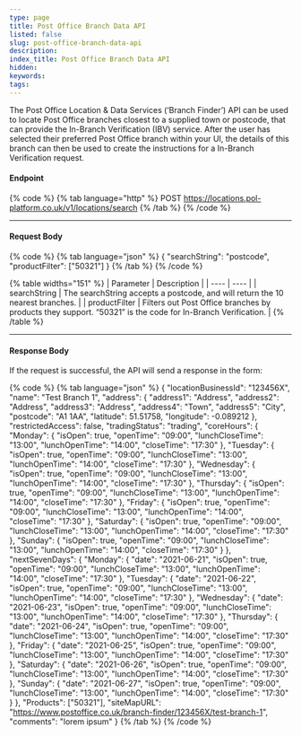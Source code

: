```yaml
---
type: page
title: Post Office Branch Data API
listed: false
slug: post-office-branch-data-api
description: 
index_title: Post Office Branch Data API
hidden: 
keywords: 
tags: 
---
```


The Post Office Location & Data Services (‘Branch Finder’) API can be used to locate Post Office branches closest to a supplied town or postcode, that can provide the In-Branch Verification (IBV) service.
After the user has selected their preferred Post Office branch within your UI, the details of this branch can then be used to create the instructions for a In-Branch Verification request.

#### Endpoint

{% code %}
{% tab language="http" %}
POST https://locations.pol-platform.co.uk/v1/locations/search
{% /tab %}
{% /code %}

---

#### Request Body

{% code %}
{% tab language="json" %}
{
   "searchString": "postcode",
   "productFilter": ["50321"]
}
{% /tab %}
{% /code %}

{% table widths="151" %}
| Parameter | Description | 
| ---- | ---- | 
| searchString | The searchString accepts a postcode, and will return the 10 nearest branches. | 
| productFilter | Filters out Post Office branches by products they support. “50321” is the code for In-Branch Verification. | 
{% /table %}

---

#### Response Body

If the request is successful, the API will send a response in the form:

{% code %}
{% tab language="json" %}
{
   "locationBusinessId": "123456X",
   "name": "Test Branch 1",
   "address": {
       "address1": "Address",
       "address2": "Address",
       "address3": "Address",
       "address4": "Town",
       "address5": "City",
       "postcode": "A1 1AA",
       "latitude": 51.51758,
       "longitude": -0.089212
   },
   "restrictedAccess": false,
   "tradingStatus": "trading",
   "coreHours": {
       "Monday": {
           "isOpen": true,
           "openTime": "09:00",
           "lunchCloseTime": "13:00",
           "lunchOpenTime": "14:00",
           "closeTime": "17:30"
       },
       "Tuesday": {
           "isOpen": true,
           "openTime": "09:00",
           "lunchCloseTime": "13:00",
           "lunchOpenTime": "14:00",
           "closeTime": "17:30"
       },
       "Wednesday": {
           "isOpen": true,
           "openTime": "09:00",
           "lunchCloseTime": "13:00",
           "lunchOpenTime": "14:00",
           "closeTime": "17:30"
       },
       "Thursday": {
           "isOpen": true,
           "openTime": "09:00",
           "lunchCloseTime": "13:00",
           "lunchOpenTime": "14:00",
           "closeTime": "17:30"
       },
       "Friday": {
           "isOpen": true,
           "openTime": "09:00",
           "lunchCloseTime": "13:00",
           "lunchOpenTime": "14:00",
           "closeTime": "17:30"
       },
       "Saturday": {
           "isOpen": true,
           "openTime": "09:00",
           "lunchCloseTime": "13:00",
           "lunchOpenTime": "14:00",
           "closeTime": "17:30"
       },
       "Sunday": {
           "isOpen": true,
           "openTime": "09:00",
           "lunchCloseTime": "13:00",
           "lunchOpenTime": "14:00",
           "closeTime": "17:30"
       }
   },
   "nextSevenDays": {
       "Monday": {
           "date": "2021-06-21",
           "isOpen": true,
           "openTime": "09:00",
           "lunchCloseTime": "13:00",
           "lunchOpenTime": "14:00",
           "closeTime": "17:30"
       },
       "Tuesday": {
           "date": "2021-06-22",
           "isOpen": true,
           "openTime": "09:00",
           "lunchCloseTime": "13:00",
           "lunchOpenTime": "14:00",
           "closeTime": "17:30"
       },
       "Wednesday": {
           "date": "2021-06-23",
           "isOpen": true,
           "openTime": "09:00",
           "lunchCloseTime": "13:00",
           "lunchOpenTime": "14:00",
           "closeTime": "17:30"
       },
       "Thursday": {
           "date": "2021-06-24",
           "isOpen": true,
           "openTime": "09:00",
           "lunchCloseTime": "13:00",
           "lunchOpenTime": "14:00",
           "closeTime": "17:30"
       },
       "Friday": {
           "date": "2021-06-25",
           "isOpen": true,
           "openTime": "09:00",
           "lunchCloseTime": "13:00",
           "lunchOpenTime": "14:00",
           "closeTime": "17:30"
       },
       "Saturday": {
           "date": "2021-06-26",
           "isOpen": true,
           "openTime": "09:00",
           "lunchCloseTime": "13:00",
           "lunchOpenTime": "14:00",
           "closeTime": "17:30"
       },
       "Sunday": {
           "date": "2021-06-27",
           "isOpen": true,
           "openTime": "09:00",
           "lunchCloseTime": "13:00",
           "lunchOpenTime": "14:00",
           "closeTime": "17:30"
       }
   },
   "Products": ["50321"],
   "siteMapURL": "https://www.postoffice.co.uk/branch-finder/123456X/test-branch-1",
   "comments": "lorem ipsum"
}
{% /tab %}
{% /code %}
